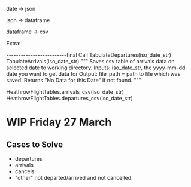 date -> json

json -> dataframe

dataframe -> csv


Extra:


-------------------------final Call
TabulateDepartures(iso_date_str)
TabulateArrivals(iso_date_str)
"""
Saves csv table of arrivals data on selected date to working directory.
    Inputs: iso_date_str, the yyyy-mm-dd date you want to get data for
    Output: file_path = path to file which was saved. Returns "No Data for this Date" if not found.
"""

HeathrowFlightTables.arrivals_csv(iso_date_str)
HeathrowFlightTables.departures_csv(iso_date_str)

# WIP Friday 27 March
## Cases to Solve
* departures
* arrivals
* cancels
* "other" not departed/arrived and not cancelled.
